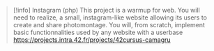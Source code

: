 > [!info] Instagram (php)
> This project is a warmup for web. You will need to realize, a small, instagram-like website allowing its users to create and share photomontage. You will, from scratch, implement basic functionnalities used by any website with a userbase
> https://projects.intra.42.fr/projects/42cursus-camagru
